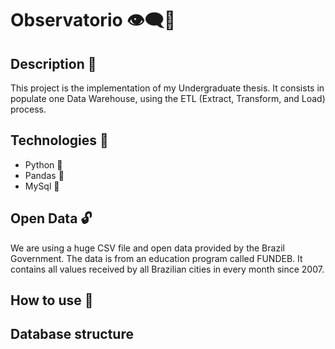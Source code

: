 # Observatorio 👁‍🗨🎲 

## Description 📜

This project is the implementation of my Undergraduate thesis.
It consists in populate one Data Warehouse, using the ETL (Extract, Transform, and Load) process.

## Technologies 🧰
  - Python 🐍
  - Pandas 🐼
  - MySql 🎲

## Open Data 🔓

We are using a huge CSV file and open data provided by the Brazil Government. The data is from an education program called FUNDEB. It contains all values received by all Brazilian cities in every month since 2007.

## How to use 🧭

## Database structure

